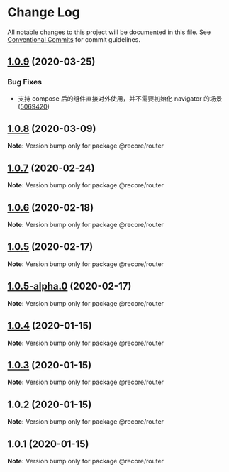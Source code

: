 # Change Log

All notable changes to this project will be documented in this file.
See [Conventional Commits](https://conventionalcommits.org) for commit guidelines.

## [1.0.9](https://github.com/recore/recore/compare/@recore/router@1.0.8...@recore/router@1.0.9) (2020-03-25)


### Bug Fixes

* 支持 compose 后的组件直接对外使用，并不需要初始化 navigator 的场景 ([5069420](https://github.com/recore/recore/commit/5069420bca66a39cdac70fd57300e116581368e1))





## [1.0.8](https://github.com/recore/recore/compare/@recore/router@1.0.7...@recore/router@1.0.8) (2020-03-09)

**Note:** Version bump only for package @recore/router





## [1.0.7](https://github.com/recore/recore/compare/@recore/router@1.0.6...@recore/router@1.0.7) (2020-02-24)

**Note:** Version bump only for package @recore/router





## [1.0.6](https://github.com/recore/recore/compare/@recore/router@1.0.5...@recore/router@1.0.6) (2020-02-18)

**Note:** Version bump only for package @recore/router





## [1.0.5](https://github.com/recore/recore/compare/@recore/router@1.0.5-alpha.0...@recore/router@1.0.5) (2020-02-17)

**Note:** Version bump only for package @recore/router





## [1.0.5-alpha.0](https://github.com/recore/recore/compare/@recore/router@1.0.4...@recore/router@1.0.5-alpha.0) (2020-02-17)

**Note:** Version bump only for package @recore/router





## [1.0.4](https://github.com/recore/recore/compare/@recore/router@1.0.3...@recore/router@1.0.4) (2020-01-15)

**Note:** Version bump only for package @recore/router





## [1.0.3](https://github.com/recore/recore/compare/@recore/router@1.0.2...@recore/router@1.0.3) (2020-01-15)

**Note:** Version bump only for package @recore/router





## 1.0.2 (2020-01-15)

**Note:** Version bump only for package @recore/router





## 1.0.1 (2020-01-15)

**Note:** Version bump only for package @recore/router

